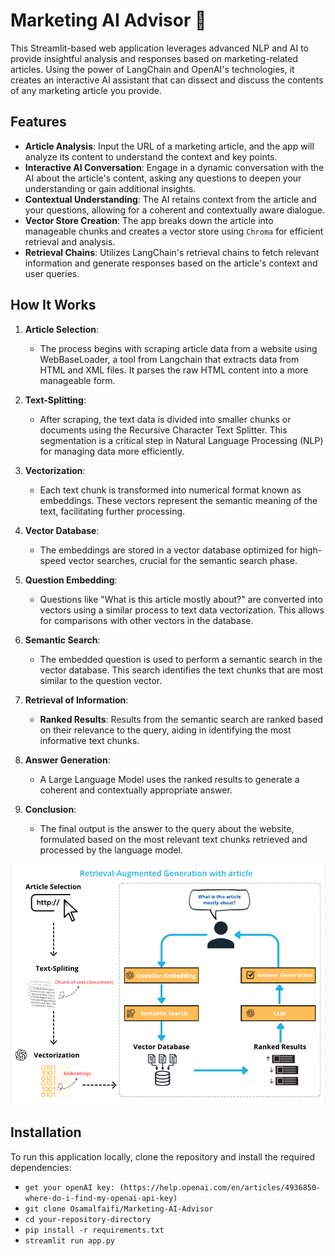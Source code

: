 # Marketing AI Advisor 🎯

This Streamlit-based web application leverages advanced NLP and AI to provide insightful analysis and responses based on marketing-related articles. Using the power of LangChain and OpenAI's technologies, it creates an interactive AI assistant that can dissect and discuss the contents of any marketing article you provide.

## Features

- **Article Analysis**: Input the URL of a marketing article, and the app will analyze its content to understand the context and key points.
- **Interactive AI Conversation**: Engage in a dynamic conversation with the AI about the article's content, asking any questions to deepen your understanding or gain additional insights.
- **Contextual Understanding**: The AI retains context from the article and your questions, allowing for a coherent and contextually aware dialogue.
- **Vector Store Creation**: The app breaks down the article into manageable chunks and creates a vector store using `Chroma` for efficient retrieval and analysis.
- **Retrieval Chains**: Utilizes LangChain's retrieval chains to fetch relevant information and generate responses based on the article's context and user queries.

## How It Works

1. **Article Selection**:
   - The process begins with scraping article data from a website using WebBaseLoader, a tool from Langchain that extracts data from HTML and XML files. It parses the raw HTML content into a more manageable form.

2. **Text-Splitting**:
   - After scraping, the text data is divided into smaller chunks or documents using the Recursive Character Text Splitter. This segmentation is a critical step in Natural Language Processing (NLP) for managing data more efficiently.

3. **Vectorization**:
   - Each text chunk is transformed into numerical format known as embeddings. These vectors represent the semantic meaning of the text, facilitating further processing.

4. **Vector Database**:
   - The embeddings are stored in a vector database optimized for high-speed vector searches, crucial for the semantic search phase.

5. **Question Embedding**:
   - Questions like "What is this article mostly about?" are converted into vectors using a similar process to text data vectorization. This allows for comparisons with other vectors in the database.

6. **Semantic Search**:
   - The embedded question is used to perform a semantic search in the vector database. This search identifies the text chunks that are most similar to the question vector.

7. **Retrieval of Information**:
   - **Ranked Results**: Results from the semantic search are ranked based on their relevance to the query, aiding in identifying the most informative text chunks.

8. **Answer Generation**:
   - A Large Language Model uses the ranked results to generate a coherent and contextually appropriate answer.

9. **Conclusion**:
   - The final output is the answer to the query about the website, formulated based on the most relevant text chunks retrieved and processed by the language model.

![Solution Architecture](docs/Marketing-Project-Report.png)

## Installation
To run this application locally, clone the repository and install the required dependencies:
- ```get your openAI key: (https://help.openai.com/en/articles/4936850-where-do-i-find-my-openai-api-key)```
- ```git clone Osamalfaifi/Marketing-AI-Advisor```
- ```cd your-repository-directory```
- ```pip install -r requirements.txt```
- ```streamlit run app.py```